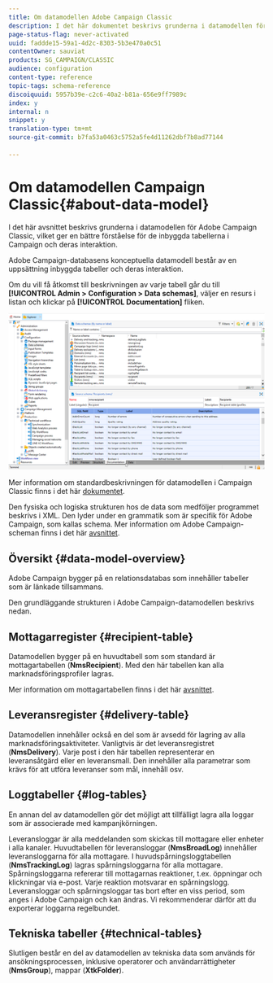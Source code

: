 ```yaml
---
title: Om datamodellen Adobe Campaign Classic
description: I det här dokumentet beskrivs grunderna i datamodellen för Adobe Campaign Classic.
page-status-flag: never-activated
uuid: faddde15-59a1-4d2c-8303-5b3e470a0c51
contentOwner: sauviat
products: SG_CAMPAIGN/CLASSIC
audience: configuration
content-type: reference
topic-tags: schema-reference
discoiquuid: 5957b39e-c2c6-40a2-b81a-656e9ff7989c
index: y
internal: n
snippet: y
translation-type: tm+mt
source-git-commit: b7fa53a0463c5752a5fe4d11262dbf7b8ad77144

---
```



# Om datamodellen Campaign Classic{#about-data-model}

I det här avsnittet beskrivs grunderna i datamodellen för Adobe Campaign Classic, vilket ger en bättre förståelse för de inbyggda tabellerna i Campaign och deras interaktion.

Adobe Campaign-databasens konceptuella datamodell består av en uppsättning inbyggda tabeller och deras interaktion.

Om du vill få åtkomst till beskrivningen av varje tabell går du till **[!UICONTROL Admin > Configuration > Data schemas]**, väljer en resurs i listan och klickar på **[!UICONTROL Documentation]** fliken.

![](assets/data-model_documentation-tab.png)

Mer information om standardbeskrivningen för datamodellen i Campaign Classic finns i det här [dokumentet](https://final-docs.campaign.adobe.com/doc/AC/en/technicalResources/_Datamodel_Description_of_the_main_tables.html).

Den fysiska och logiska strukturen hos de data som medföljer programmet beskrivs i XML. Den lyder under en grammatik som är specifik för Adobe Campaign, som kallas schema. Mer information om Adobe Campaign-scheman finns i det här [avsnittet](../../configuration/using/about-schema-reference.md).

## Översikt {#data-model-overview}

Adobe Campaign bygger på en relationsdatabas som innehåller tabeller som är länkade tillsammans.

Den grundläggande strukturen i Adobe Campaign-datamodellen beskrivs nedan.

## Mottagarregister {#recipient-table}

Datamodellen bygger på en huvudtabell som som standard är mottagartabellen (**NmsRecipient**). Med den här tabellen kan alla marknadsföringsprofiler lagras.

Mer information om mottagartabellen finns i det här [avsnittet](../../configuration/using/default-recipient-table.md).

## Leveransregister {#delivery-table}

Datamodellen innehåller också en del som är avsedd för lagring av alla marknadsföringsaktiviteter. Vanligtvis är det leveransregistret (**NmsDelivery**). Varje post i den här tabellen representerar en leveransåtgärd eller en leveransmall. Den innehåller alla parametrar som krävs för att utföra leveranser som mål, innehåll osv.

## Loggtabeller {#log-tables}

En annan del av datamodellen gör det möjligt att tillfälligt lagra alla loggar som är associerade med kampanjkörningen.

Leveransloggar är alla meddelanden som skickas till mottagare eller enheter i alla kanaler. Huvudtabellen för leveransloggar (**NmsBroadLog**) innehåller leveransloggarna för alla mottagare.
I huvudspårningsloggtabellen (**NmsTrackingLog**) lagras spårningsloggarna för alla mottagare. Spårningsloggarna refererar till mottagarnas reaktioner, t.ex. öppningar och klickningar via e-post. Varje reaktion motsvarar en spårningslogg.
Leveransloggar och spårningsloggar tas bort efter en viss period, som anges i Adobe Campaign och kan ändras. Vi rekommenderar därför att du exporterar loggarna regelbundet.

## Tekniska tabeller {#technical-tables}

Slutligen består en del av datamodellen av tekniska data som används för ansökningsprocessen, inklusive operatorer och användarrättigheter (**NmsGroup**), mappar (**XtkFolder**).